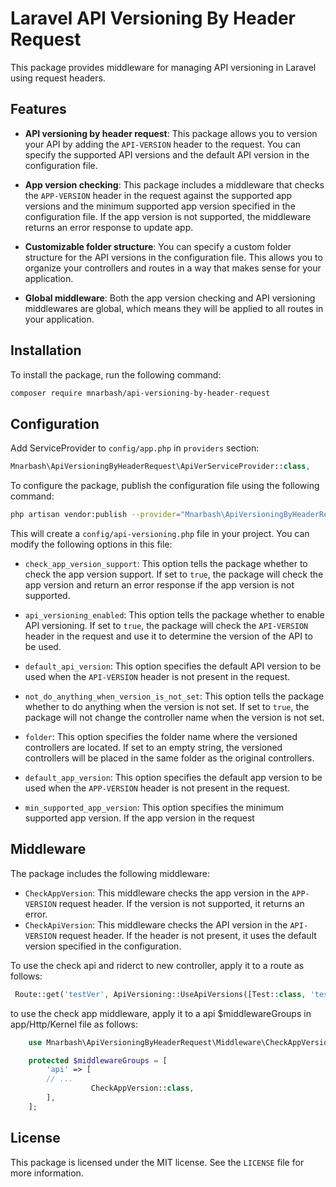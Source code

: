 # Laravel API Versioning By Header Request

This package provides middleware for managing API versioning in Laravel using request headers.

## Features

- **API versioning by header request**: This package allows you to version your API by adding the `API-VERSION` header
  to the request. You can specify the supported API versions and the default API version in the configuration file.

- **App version checking**: This package includes a middleware that checks the `APP-VERSION` header in the request
  against the supported app versions and the minimum supported app version specified in the configuration file. If the
  app version is not supported, the middleware returns an error response to update app.

- **Customizable folder structure**: You can specify a custom folder structure for the API versions in the configuration
  file. This allows you to organize your controllers and routes in a way that makes sense for your application.

- **Global middleware**: Both the app version checking and API versioning middlewares are global, which means they will
  be applied to all routes in your application.

## Installation

To install the package, run the following command:

```sh
composer require mnarbash/api-versioning-by-header-request
```

## Configuration

Add ServiceProvider to `config/app.php` in `providers` section:

```php  
Mnarbash\ApiVersioningByHeaderRequest\ApiVerServiceProvider::class,
```

To configure the package, publish the configuration file using the following command:

```sh
php artisan vendor:publish --provider="Mnarbash\ApiVersioningByHeaderRequest\ApiVerServiceProvider" --tag=config
```

This will create a `config/api-versioning.php` file in your project. You can modify the following options in this file:
<ul><li><p><code>check_app_version_support</code>: This option tells the package whether to check the app version support. If set to <code>true</code>, the package will check the app version and return an error response if the app version is not supported.</p></li><li><p><code>api_versioning_enabled</code>: This option tells the package whether to enable API versioning. If set to <code>true</code>, the package will check the <code>API-VERSION</code> header in the request and use it to determine the version of the API to be used.</p></li><li><p><code>default_api_version</code>: This option specifies the default API version to be used when the <code>API-VERSION</code> header is not present in the request.</p></li><li><p><code>not_do_anything_when_version_is_not_set</code>: This option tells the package whether to do anything when the version is not set. If set to <code>true</code>, the package will not change the controller name when the version is not set.</p></li><li><p><code>folder</code>: This option specifies the folder name where the versioned controllers are located. If set to an empty string, the versioned controllers will be placed in the same folder as the original controllers.</p></li><li><p><code>default_app_version</code>: This option specifies the default app version to be used when the <code>APP-VERSION</code> header is not present in the request.</p></li><li><p><code>min_supported_app_version</code>: This option specifies the minimum supported app version. If the app version in the request</p></li></ul>

## Middleware

The package includes the following middleware:

- `CheckAppVersion`: This middleware checks the app version in the `APP-VERSION` request header. If the version is not
  supported, it returns an error.
- `CheckApiVersion`: This middleware checks the API version in the `API-VERSION` request header. If the header is not
  present, it uses the default version specified in the configuration.

To use the check api and riderct to new controller, apply it to a route as follows:

```php
 Route::get('testVer', ApiVersioning::UseApiVersions([Test::class, 'testVer']));
```

to use the check app middleware, apply it to a api $middlewareGroups in app/Http/Kernel file as follows:

```php
    use Mnarbash\ApiVersioningByHeaderRequest\Middleware\CheckAppVersion;

    protected $middlewareGroups = [
        'api' => [
        // ...
                  CheckAppVersion::class,
        ],
    ];

```

## License

This package is licensed under the MIT license. See the `LICENSE` file for more information.
